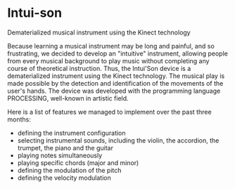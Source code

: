 # Intui-son
Dematerialized musical instrument using the Kinect technology

Because learning a musical instrument may be long and painful, and so frustrating, we decided to develop an "intuitive" instrument, allowing people from every musical background to play music without completing any course of theoretical instruction.
Thus, the Intui'Son device is a dematerialized instrument using the Kinect technology. The musical play is made possible by the detection and identification of the movements of the user's hands. The device was developed with the programming language PROCESSING, well-known in artistic field.

Here is a list of features we managed to implement over the past three months:
- defining the instrument configuration
- selecting instrumental sounds, including the violin, the accordion, the trumpet, the piano and the guitar
- playing notes simultaneously
- playing specific chords (major and minor)
- defining the modulation of the pitch
- defining the velocity modulation
